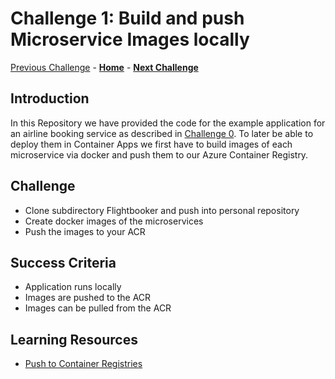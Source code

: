 # Challenge 1: Build and push Microservice Images locally

[Previous Challenge](./00-Getting-started.md) - **[Home](../README.md)** - **[Next Challenge](./02-Azure-Container-Apps.md)**

## Introduction

In this Repository we have provided the code for the example application for an airline booking service as described in [Challenge 0](./00-Getting-started.md).
To later be able to deploy them in Container Apps we first have to build images of each microservice via docker and push them to our Azure Container Registry.

## Challenge

- Clone subdirectory Flightbooker and push into personal repository
- Create docker images of the microservices
- Push the images to your ACR

## Success Criteria

- Application runs locally
- Images are pushed to the ACR
- Images can be pulled from the ACR

## Learning Resources

- [Push to Container Registries](https://docs.microsoft.com/en-us/azure/container-registry/container-registry-get-started-docker-cli?tabs=azure-cli)
